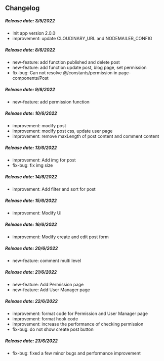 ## Changelog

##### Release date: 3/5/2022
- Init app version 2.0.0
- improvement: update CLOUDINARY_URL and NODEMAILER_CONFIG

##### Release date: 8/6/2022
- new-feature: add function published and delete post
- new-feature: add function update post, blog page, set permission
- fix-bug: Can not resolve @/constants/permission in page-components/Post

##### Release date: 9/6/2022
- new-feature: add permission function

##### Release date: 10/6/2022
- improvement: modify post
- improvement: modify post css, update user page
- improvement: remove maxLength of post content and comment content

##### Release date: 13/6/2022
- improvement: Add img for post
- fix-bug: fix img size

##### Release date: 14/6/2022
- improvement: Add filter and sort for post

##### Release date: 15/6/2022
- improvement: Modify UI

##### Release date: 16/6/2022
- improvement: Modify create and edit post form

##### Release date: 20/6/2022
- new-feature: comment multi level

##### Release date: 21/6/2022
- new-feature: Add Permission page
- new-feature: Add User Manager page

##### Release date: 22/6/2022
- improvement: format code for Permission and User Manager page
- improvement: format hook code
- improvement: increase the performance of checking permission
- fix-bug: do not show create post button

##### Release date: 23/6/2022
- fix-bug: fixed a few minor bugs and performance improvement